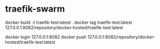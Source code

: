 # traefik-swarm
docker build -t traefik-test:latest .
docker tag traefik-test:latest 127.0.0.1:8082/repository/docker-hosted/traefik-test:latest

docker login 127.0.0.1:8082
docker push 127.0.0.1:8082/repository/docker-hosted/traefik-test:latest